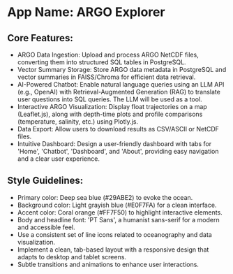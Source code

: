 # **App Name**: ARGO Explorer

## Core Features:

- ARGO Data Ingestion: Upload and process ARGO NetCDF files, converting them into structured SQL tables in PostgreSQL.
- Vector Summary Storage: Store ARGO data metadata in PostgreSQL and vector summaries in FAISS/Chroma for efficient data retrieval.
- AI-Powered Chatbot: Enable natural language queries using an LLM API (e.g., OpenAI) with Retrieval-Augmented Generation (RAG) to translate user questions into SQL queries. The LLM will be used as a tool.
- Interactive ARGO Visualization: Display float trajectories on a map (Leaflet.js), along with depth-time plots and profile comparisons (temperature, salinity, etc.) using Plotly.js.
- Data Export: Allow users to download results as CSV/ASCII or NetCDF files.
- Intuitive Dashboard: Design a user-friendly dashboard with tabs for 'Home', 'Chatbot', 'Dashboard', and 'About', providing easy navigation and a clear user experience.

## Style Guidelines:

- Primary color: Deep sea blue (#29ABE2) to evoke the ocean.
- Background color: Light grayish blue (#E0F7FA) for a clean interface.
- Accent color: Coral orange (#FF7F50) to highlight interactive elements.
- Body and headline font: 'PT Sans', a humanist sans-serif for a modern and accessible feel.
- Use a consistent set of line icons related to oceanography and data visualization.
- Implement a clean, tab-based layout with a responsive design that adapts to desktop and tablet screens.
- Subtle transitions and animations to enhance user interactions.